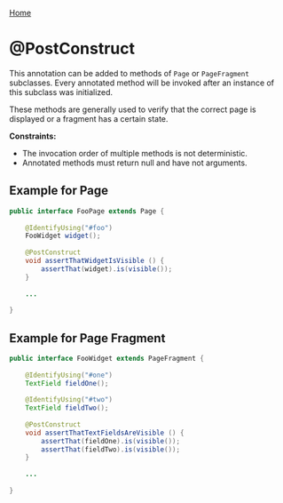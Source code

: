 [Home](../README.md)

# @PostConstruct
This annotation can be added to methods of `Page` or `PageFragment` subclasses.
Every annotated method will be invoked after an instance of this subclass was initialized.

These methods are generally used to verify that the correct page is displayed or a fragment has a certain state.

**Constraints:**

- The invocation order of multiple methods is not deterministic.
- Annotated methods must return null and have not arguments.

## Example for Page

```java
public interface FooPage extends Page {
 
    @IdentifyUsing("#foo")
    FooWidget widget();
 
    @PostConstruct
    void assertThatWidgetIsVisible () {
        assertThat(widget).is(visible());
    }
 
    ...
 
}
```

## Example for Page Fragment

```java
public interface FooWidget extends PageFragment {
 
    @IdentifyUsing("#one")
    TextField fieldOne();
    
    @IdentifyUsing("#two")
    TextField fieldTwo();
 
    @PostConstruct
    void assertThatTextFieldsAreVisible () {
        assertThat(fieldOne).is(visible());
        assertThat(fieldTwo).is(visible());
    }
 
    ...
 
}
```
